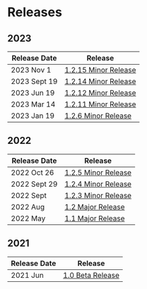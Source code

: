 # Releases

## 2023

| Release Date | Release                                     |
| ------------ | ------------------------------------------- |
| 2023 Nov 1   | [1.2.15 Minor Release](2023-nov-1.2.15.md)  |
| 2023 Sept 19 | [1.2.14 Minor Release](2023-sept-1.2.14.md) |
| 2023 Jun 19  | [1.2.12 Minor Release](2023-jun-1.2.12.md)  |
| 2023 Mar 14  | [1.2.11 Minor Release](2023-mar-1.2.11.md)  |
| 2023 Jan 19  | [1.2.6 Minor Release](2023-jan-1.2.6.md)    |

## 2022

| Release Date | Release                                   |
| ------------ | ----------------------------------------- |
| 2022 Oct 26  | [1.2.5 Minor Release](2022-oct-1.2.5.md)  |
| 2022 Sept 29 | [1.2.4 Minor Release](2022-sept-1.2.4.md) |
| 2022 Sept    | [1.2.3 Minor Release](2022-sept.md)       |
| 2022 Aug     | [1.2 Major Release](2022-aug.md)          |
| 2022 May     | [1.1 Major Release](2022-may.md)          |

## 2021

| Release Date | Release                         |
| ------------ | ------------------------------- |
| 2021 Jun     | [1.0 Beta Release](2021-jun.md) |

